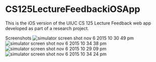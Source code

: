 # CS125LectureFeedbackiOSApp
This is the iOS version of the UIUC CS 125 Lecture Feedback web app developed as part of a research project. 

Screenshots
![simulator screen shot nov 6 2015 10 30 49 pm](https://cloud.githubusercontent.com/assets/5067214/11013527/eadd9668-84d6-11e5-965b-b37e7d6b4477.png)
![simulator screen shot nov 6 2015 10 34 38 pm](https://cloud.githubusercontent.com/assets/5067214/11013529/eadfc1e0-84d6-11e5-8b53-894fab6937c2.png)
![simulator screen shot nov 6 2015 10 29 09 pm](https://cloud.githubusercontent.com/assets/5067214/11013530/eae10208-84d6-11e5-9dc5-fd38aa4a94af.png)
![simulator screen shot nov 6 2015 10 34 24 pm](https://cloud.githubusercontent.com/assets/5067214/11013528/eadf11dc-84d6-11e5-8789-e6abe525184e.png)
